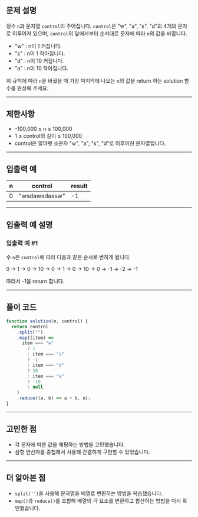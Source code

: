 ## 문제 설명

정수 `n`과 문자열 `control`이 주어집니다. `control`은 "w", "a", "s", "d"의 4개의 문자로 이루어져 있으며, `control`의 앞에서부터 순서대로 문자에 따라 `n`의 값을 바꿉니다.

- "w" : n이 1 커집니다.
- "s" : n이 1 작아집니다.
- "d" : n이 10 커집니다.
- "a" : n이 10 작아집니다.

위 규칙에 따라 `n`을 바꿨을 때 가장 마지막에 나오는 `n`의 값을 return 하는 solution 함수를 완성해 주세요.

---

## 제한사항

- -100,000 ≤ n ≤ 100,000
- 1 ≤ control의 길이 ≤ 100,000
- control은 알파벳 소문자 "w", "a", "s", "d"로 이루어진 문자열입니다.

---

## 입출력 예

| n   | control       | result |
| --- | ------------- | ------ |
| 0   | "wsdawsdassw" | -1     |

---

## 입출력 예 설명

### 입출력 예 #1

수 `n`은 `control`에 따라 다음과 같은 순서로 변하게 됩니다.

0 → 1 → 0 → 10 → 0 → 1 → 0 → 10 → 0 → -1 → -2 → -1

따라서 -1을 return 합니다.

---

## 풀이 코드

```javascript
function solution(n, control) {
  return control
    .split("")
    .map((item) =>
      item === "w"
        ? 1
        : item === "s"
        ? -1
        : item === "d"
        ? 10
        : item === "a"
        ? -10
        : null
    )
    .reduce((a, b) => a + b, n);
}
```

---

## 고민한 점

- 각 문자에 따른 값을 매핑하는 방법을 고민했습니다.
- 삼항 연산자를 중첩해서 사용해 간결하게 구현할 수 있었습니다.

---

## 더 알아본 점

- `split('')`을 사용해 문자열을 배열로 변환하는 방법을 복습했습니다.
- `map()`과 `reduce()`를 조합해 배열의 각 요소를 변환하고 합산하는 방법을 다시 확인했습니다.
